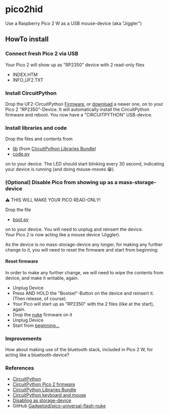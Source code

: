 # pico2hid
Use a Raspberry Pico 2 W as a USB mouse-device (aka "Jiggler")

## HowTo install
### Connect fresh Pico 2 via USB
Your Pico 2 will show up as "RP2350" device with 2 read-only files
- INDEX.HTM
- INFO_UF2.TXT
### Install CircuitPython
Drop the UF2-CircuitPython [Firmware](firmwares/adafruit-circuitpython-raspberry_pi_pico2_w-de_DE-9.2.1.uf2), 
or [download](https://circuitpython.org/board/raspberry_pi_pico2_w/) a newer one, 
on to your Pico 2 "RP2350"-Device. It will automatically install the CircuitPython firmware and reboot.
You now have a "CIRCUITPYTHON" USB-device.

### Install libraries and code
Drop the files and contents from
- [lib](lib) (from [CircuitPython Libraries Bundle](https://circuitpython.org/libraries))
- [code.py](code.py)
  
on to your device.
The LED should start blinking every 30 second, indicating your device is running (and doing mouse-moves 😁).
### (Optional) Disable Pico from showing up as a mass-storage-device
⚠️ THIS WILL MAKE YOUR PICO READ-ONLY!  

Drop the file
- [boot.py](boot.py)

on to your device. You will need to unplug and reinsert the device.  
Your Pico 2 is now acting like a mouse device (Jiggler).

As the device is no mass-storage-device any longer, for making any further change to it, you will need to reset the firmware and start from beginning:

#### Reset firmware
In order to make any further change, we will need to wipe the contents from device, and make it writable, again. 
- Unplug Device
- Press AND HOLD the "Bootsel"-Button on the device and reinsert it. (Then release, of course).
- Your Pico will start up as "RP2350" with the 2 files (like at the start), again.
- Drop the [nuke](firmwares/universal_flash_nuke.uf2) firmware on it
- Unplug Device
- Start from [beginning...](#connect-fresh-pico-2-via-usb)

### Improvements
How about making use of the bluetooth stack, included in Pico 2 W, for acting like a bluetooth-device?

### References
- [CircuitPython](https://circuitpython.org)
- [CircuitPython Pico 2 firmware](https://circuitpython.org/board/raspberry_pi_pico2_w/)
- [CircuitPython Libraries Bundle](https://circuitpython.org/libraries)
- [CircuitPython keyboard and mouse](https://learn.adafruit.com/circuitpython-essentials/circuitpython-hid-keyboard-and-mouse)
- [Disabling as storage-device](https://learn.adafruit.com/customizing-usb-devices-in-circuitpython/circuitpy-midi-serial#circuitpy-mass-storage-device-3096583)
- GitHub [Gadgetoid/pico-universal-flash-nuke](https://github.com/Gadgetoid/pico-universal-flash-nuke?tab=readme-ov-file)